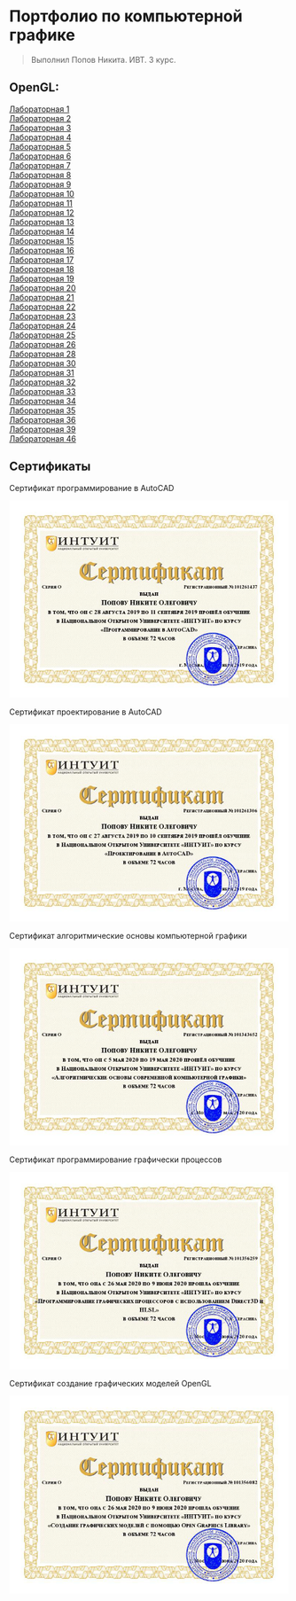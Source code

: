 # Портфолио по компьютерной графике

> Выполнил Попов Никита. ИВТ. 3 курс.

## OpenGL:

[Лабораторная 1](https://github.com/NikitaPO/NikitaPLabs/tree/master/computer_graphics/openGL/PopovNLab1)  
[Лабораторная 2](https://github.com/NikitaPO/NikitaPLabs/tree/master/computer_graphics/openGL/PopovNLab2/)  
[Лабораторная 3](https://github.com/NikitaPO/NikitaPLabs/tree/master/computer_graphics/openGL/PopovNLab3/)  
[Лабораторная 4](https://github.com/NikitaPO/NikitaPLabs/tree/master/computer_graphics/openGL/PopovNLab4/)  
[Лабораторная 5](https://github.com/NikitaPO/NikitaPLabs/tree/master/computer_graphics/openGL/PopovNLab5/)  
[Лабораторная 6](https://github.com/NikitaPO/NikitaPLabs/tree/master/computer_graphics/openGL/PopovNLab6/)  
[Лабораторная 7](https://github.com/NikitaPO/NikitaPLabs/tree/master/computer_graphics/openGL/PopovNLab7/)  
[Лабораторная 8](https://github.com/NikitaPO/NikitaPLabs/tree/master/computer_graphics/openGL/PopovNLab8/)  
[Лабораторная 9](https://github.com/NikitaPO/NikitaPLabs/tree/master/computer_graphics/openGL/PopovNLab9/)  
[Лабораторная 10](https://github.com/NikitaPO/NikitaPLabs/tree/master/computer_graphics/openGL/PopovNLab10/)  
[Лабораторная 11](https://github.com/NikitaPO/NikitaPLabs/tree/master/computer_graphics/openGL/PopovNLab11/)  
[Лабораторная 12](https://github.com/NikitaPO/NikitaPLabs/tree/master/computer_graphics/openGL/PopovNLab12/)  
[Лабораторная 13](https://github.com/NikitaPO/NikitaPLabs/tree/master/computer_graphics/openGL/PopovNLab13/)  
[Лабораторная 14](https://github.com/NikitaPO/NikitaPLabs/tree/master/computer_graphics/openGL/PopovNLab14/)  
[Лабораторная 15](https://github.com/NikitaPO/NikitaPLabs/tree/master/computer_graphics/openGL/PopovNLab15/)  
[Лабораторная 16](https://github.com/NikitaPO/NikitaPLabs/tree/master/computer_graphics/openGL/PopovNLab16/)  
[Лабораторная 17](https://github.com/NikitaPO/NikitaPLabs/tree/master/computer_graphics/openGL/PopovNLab17/)  
[Лабораторная 18](https://github.com/NikitaPO/NikitaPLabs/tree/master/computer_graphics/openGL/PopovNLab18/)  
[Лабораторная 19](https://github.com/NikitaPO/NikitaPLabs/tree/master/computer_graphics/openGL/PopovNLab19/)  
[Лабораторная 20](https://github.com/NikitaPO/NikitaPLabs/tree/master/computer_graphics/openGL/PopovNLab20/)  
[Лабораторная 21](https://github.com/NikitaPO/NikitaPLabs/tree/master/computer_graphics/openGL/PopovNLab21/)  
[Лабораторная 22](https://github.com/NikitaPO/NikitaPLabs/tree/master/computer_graphics/openGL/PopovNLab22/)  
[Лабораторная 23](https://github.com/NikitaPO/NikitaPLabs/tree/master/computer_graphics/openGL/PopovNLab23/)  
[Лабораторная 24](https://github.com/NikitaPO/NikitaPLabs/tree/master/computer_graphics/openGL/PopovNLab24/)  
[Лабораторная 25](https://github.com/NikitaPO/NikitaPLabs/tree/master/computer_graphics/openGL/PopovNLab25/)  
[Лабораторная 26](https://github.com/NikitaPO/NikitaPLabs/tree/master/computer_graphics/openGL/PopovNLab26/)  
[Лабораторная 28](https://github.com/NikitaPO/NikitaPLabs/tree/master/computer_graphics/openGL/PopovNLab28/)   
[Лабораторная 30](https://github.com/NikitaPO/NikitaPLabs/tree/master/computer_graphics/openGL/PopovNLab30/)  
[Лабораторная 31](https://github.com/NikitaPO/NikitaPLabs/tree/master/computer_graphics/openGL/PopovNLab31/)  
[Лабораторная 32](https://github.com/NikitaPO/NikitaPLabs/tree/master/computer_graphics/openGL/PopovNLab32/)  
[Лабораторная 33](https://github.com/NikitaPO/NikitaPLabs/tree/master/computer_graphics/openGL/PopovNLab33/)  
[Лабораторная 34](https://github.com/NikitaPO/NikitaPLabs/tree/master/computer_graphics/openGL/PopovNLab34/)  
[Лабораторная 35](https://github.com/NikitaPO/NikitaPLabs/tree/master/computer_graphics/openGL/PopovNLab35/)  
[Лабораторная 36](https://github.com/NikitaPO/NikitaPLabs/tree/master/computer_graphics/openGL/PopovNLab36/)    
[Лабораторная 39](https://github.com/NikitaPO/NikitaPLabs/tree/master/computer_graphics/openGL/PopovNLab39/)  
[Лабораторная 46](https://github.com/NikitaPO/NikitaPLabs/tree/master/computer_graphics/openGL/PopovNLab46/)  

## Сертификаты

Сертификат программирование в AutoCAD

![Сертификат программирование в AutoCAD](./certs/img1.jpg)

Сертификат проектирование в AutoCAD

![Сертификат проектирование в AutoCAD](./certs/img2.jpg)

Сертификат алгоритмические основы компьютерной графики

![Сертификат алгоритмические основы компьютерной графики](./certs/img3.jpg)

Сертификат программирование графически процессов

![Сертификат программирование графически процессов](./certs/img4.jpg)

Сертификат создание графических моделей OpenGL

![Сертификат создание графических моделей OpenGL](./certs/img5.jpg)
